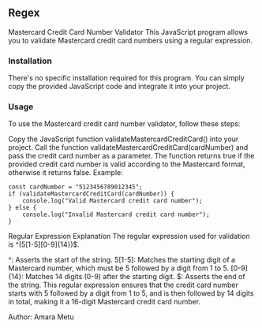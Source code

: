 ## Regex
Mastercard Credit Card Number Validator
This JavaScript program allows you to validate Mastercard credit card numbers using a regular expression.

### Installation
There's no specific installation required for this program. You can simply copy the provided JavaScript code and integrate it into your project.

### Usage
To use the Mastercard credit card number validator, follow these steps:

Copy the JavaScript function validateMastercardCreditCard() into your project.
Call the function validateMastercardCreditCard(cardNumber) and pass the credit card number as a parameter.
The function returns true if the provided credit card number is valid according to the Mastercard format, otherwise it returns false.
Example:

```
const cardNumber = "5123456789012345";
if (validateMastercardCreditCard(cardNumber)) {
    console.log("Valid Mastercard credit card number");
} else {
    console.log("Invalid Mastercard credit card number");
}
```
Regular Expression Explanation
The regular expression used for validation is ^(5[1-5][0-9]{14})$.

^: Asserts the start of the string.
5[1-5]: Matches the starting digit of a Mastercard number, which must be 5 followed by a digit from 1 to 5.
[0-9]{14}: Matches 14 digits (0-9) after the starting digit.
$: Asserts the end of the string.
This regular expression ensures that the credit card number starts with 5 followed by a digit from 1 to 5, and is then followed by 14 digits in total, making it a 16-digit Mastercard credit card number.

Author: Amara Metu 



